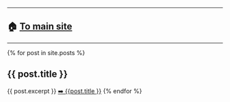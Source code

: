 
---

## 🏠 [To main site](https://davidelegacci.it/)

---

{% for post in site.posts %}
<h2>{{ post.title }}</h2>
{{ post.excerpt }}
<a href=".{{ post.url }}">➡️ {{post.title }}</a>
{% endfor %}

